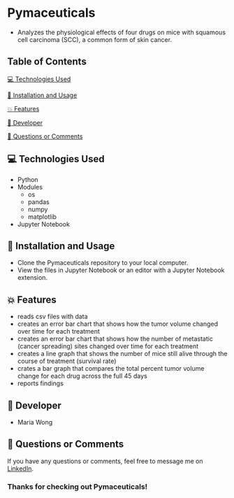 # Pymaceuticals

* Analyzes the physiological effects of four drugs on mice with squamous cell carcinoma (SCC), a common form of skin cancer.


## Table of Contents

[:computer:  Technologies Used](#technologies-used)

[:dvd:  Installation and Usage](#installation)

[:boom:  Features](#features)

[:bust_in_silhouette:  Developer](#developer)

[:email:  Questions or Comments](#questions-or-comments)


## <a name="technologies-used"></a> :computer: Technologies Used

* Python
* Modules
    * os
    * pandas
    * numpy
    * matplotlib
* Jupyter Notebook

## <a name="installation"></a> :dvd: Installation and Usage

* Clone the Pymaceuticals repository to your local computer.
* View the files in Jupyter Notebook or an editor with a Jupyter Notebook extension.


## <a name="features"></a> :boom: Features

* reads csv files with data
* creates an error bar chart that shows how the tumor volume changed over time for each treatment
* creates an error bar chart that shows how the number of metastatic (cancer spreading) sites changed over time for each treatment
* creates a line graph that shows the number of mice still alive through the course of treatment (survival rate)
* crates a bar graph that compares the total percent tumor volume change for each drug across the full 45 days
* reports findings


## <a name="developer"></a> :bust_in_silhouette: Developer

* Maria Wong


## <a name="questions-or-comments"></a> :email: Questions or Comments

If you have any questions or comments, feel free to message me on [LinkedIn](https://www.linkedin.com/in/maria-wong/).

 ### Thanks for checking out Pymaceuticals!